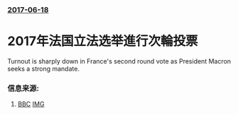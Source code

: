 ### [2017-06-18](/news/2017/06/18/index.md)

##### 
# 2017年法国立法选举進行次輪投票 

Turnout is sharply down in France's second round vote as President Macron seeks a strong mandate.


### 信息来源:

1. [BBC](http://www.bbc.co.uk/news/world-europe-40317135) [IMG](https://ichef.bbci.co.uk/news/1024/branded_news/C957/production/_96534515_76b97072-cc94-438a-83b4-db9ed061837d.jpg)
